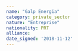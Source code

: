 ```yaml
---
name: "Galp Energia"
category: private_sector
nature: "Entreprise"
nationality: PRT
alliance: 
date_signed: '2018-11-12'
---
```

    